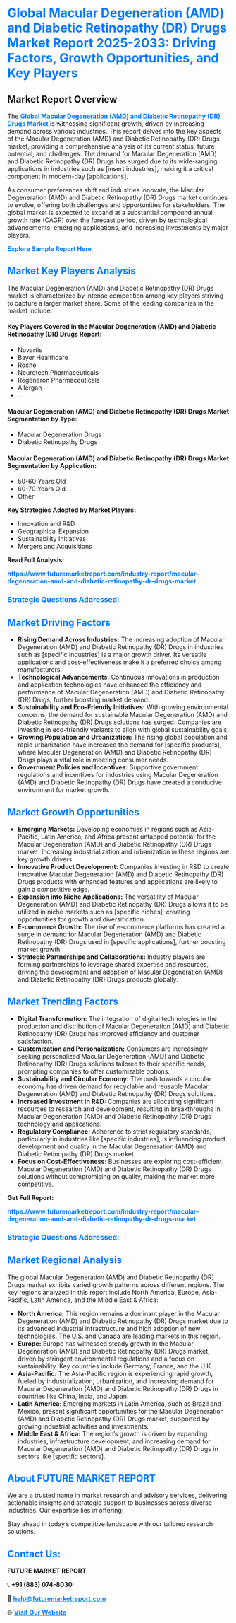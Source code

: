 <h1 style="color: #007BFF;">Global Macular Degeneration (AMD) and Diabetic Retinopathy (DR) Drugs Market Report 2025-2033: Driving Factors, Growth Opportunities, and Key Players</h1>

<section id="overview">
<h2>Market Report Overview</h2>
<p>The <a href="https://www.futuremarketreport.com/industry-report/macular-degeneration-amd-and-diabetic-retinopathy-dr-drugs-market" style="color: #007BFF; text-decoration: none;"><strong>Global Macular Degeneration (AMD) and Diabetic Retinopathy (DR) Drugs Market</strong></a> is witnessing significant growth, driven by increasing demand across various industries. This report delves into the key aspects of the Macular Degeneration (AMD) and Diabetic Retinopathy (DR) Drugs market, providing a comprehensive analysis of its current status, future potential, and challenges. The demand for Macular Degeneration (AMD) and Diabetic Retinopathy (DR) Drugs has surged due to its wide-ranging applications in industries such as [insert industries], making it a critical component in modern-day [applications].</p>
<p>As consumer preferences shift and industries innovate, the Macular Degeneration (AMD) and Diabetic Retinopathy (DR) Drugs market continues to evolve, offering both challenges and opportunities for stakeholders. The global market is expected to expand at a substantial compound annual growth rate (CAGR) over the forecast period, driven by technological advancements, emerging applications, and increasing investments by major players.</p>
</section>

<section id="overview">
<p><a href="https://www.futuremarketreport.com/request-sample/reportId=101318" style="color: #007BFF; text-decoration: none;"><strong>Explore Sample Report Here</strong></a></p>
</section>

<section id="key-players">
<h2 style="color: #007BFF;">Market Key Players Analysis</h2>
<p>The Macular Degeneration (AMD) and Diabetic Retinopathy (DR) Drugs market is characterized by intense competition among key players striving to capture a larger market share. Some of the leading companies in the market include:</p>
<h4>Key Players Covered in the Macular Degeneration (AMD) and Diabetic Retinopathy (DR) Drugs Report:</h4>
<ul><li>Novartis</li><li>Bayer Healthcare</li><li>Roche</li><li>Neurotech Pharmaceuticals</li><li>Regeneron Pharmaceuticals</li><li>Allergan</li><li>...</li></ul>
<h4>Macular Degeneration (AMD) and Diabetic Retinopathy (DR) Drugs Market Segmentation by Type:</h4>
<ul><li>Macular Degeneration Drugs</li><li>Diabetic Retinopathy Drugs</li></ul>

<h4>Macular Degeneration (AMD) and Diabetic Retinopathy (DR) Drugs Market Segmentation by Application:</h4>
<ul><li>50-60 Years Old</li><li>60-70 Years Old</li><li>Other</li></ul>
<p><strong>Key Strategies Adopted by Market Players:</strong></p>
<ul>
<li>Innovation and R&D</li>
<li>Geographical Expansion</li>
<li>Sustainability Initiatives</li>
<li>Mergers and Acquisitions</li>
</ul>
</section>

<section>
<p><strong>Read Full Analysis: </strong></p><a href="https://www.futuremarketreport.com/industry-report/macular-degeneration-amd-and-diabetic-retinopathy-dr-drugs-market" style="color: #007BFF; text-decoration: none;"><strong>https://www.futuremarketreport.com/industry-report/macular-degeneration-amd-and-diabetic-retinopathy-dr-drugs-market</strong></a>
<h3 style="color: #007BFF;">Strategic Questions Addressed:</h3>
</section>

<section id="driving-factors">
<h2 style="color: #007BFF;">Market Driving Factors</h2>
<ul>
<li><strong>Rising Demand Across Industries:</strong> The increasing adoption of Macular Degeneration (AMD) and Diabetic Retinopathy (DR) Drugs in industries such as [specific industries] is a major growth driver. Its versatile applications and cost-effectiveness make it a preferred choice among manufacturers.</li>
<li><strong>Technological Advancements:</strong> Continuous innovations in production and application technologies have enhanced the efficiency and performance of Macular Degeneration (AMD) and Diabetic Retinopathy (DR) Drugs, further boosting market demand.</li>
<li><strong>Sustainability and Eco-Friendly Initiatives:</strong> With growing environmental concerns, the demand for sustainable Macular Degeneration (AMD) and Diabetic Retinopathy (DR) Drugs solutions has surged. Companies are investing in eco-friendly variants to align with global sustainability goals.</li>
<li><strong>Growing Population and Urbanization:</strong> The rising global population and rapid urbanization have increased the demand for [specific products], where Macular Degeneration (AMD) and Diabetic Retinopathy (DR) Drugs plays a vital role in meeting consumer needs.</li>
<li><strong>Government Policies and Incentives:</strong> Supportive government regulations and incentives for industries using Macular Degeneration (AMD) and Diabetic Retinopathy (DR) Drugs have created a conducive environment for market growth.</li>
</ul>
</section>

<section id="growth-opportunities">
<h2 style="color: #007BFF;">Market Growth Opportunities</h2>
<ul>
<li><strong>Emerging Markets:</strong> Developing economies in regions such as Asia-Pacific, Latin America, and Africa present untapped potential for the Macular Degeneration (AMD) and Diabetic Retinopathy (DR) Drugs market. Increasing industrialization and urbanization in these regions are key growth drivers.</li>
<li><strong>Innovative Product Development:</strong> Companies investing in R&D to create innovative Macular Degeneration (AMD) and Diabetic Retinopathy (DR) Drugs products with enhanced features and applications are likely to gain a competitive edge.</li>
<li><strong>Expansion into Niche Applications:</strong> The versatility of Macular Degeneration (AMD) and Diabetic Retinopathy (DR) Drugs allows it to be utilized in niche markets such as [specific niches], creating opportunities for growth and diversification.</li>
<li><strong>E-commerce Growth:</strong> The rise of e-commerce platforms has created a surge in demand for Macular Degeneration (AMD) and Diabetic Retinopathy (DR) Drugs used in [specific applications], further boosting market growth.</li>
<li><strong>Strategic Partnerships and Collaborations:</strong> Industry players are forming partnerships to leverage shared expertise and resources, driving the development and adoption of Macular Degeneration (AMD) and Diabetic Retinopathy (DR) Drugs products globally.</li>
</ul>
</section>

<section id="trending-factors">
<h2 style="color: #007BFF;">Market Trending Factors</h2>
<ul>
<li><strong>Digital Transformation:</strong> The integration of digital technologies in the production and distribution of Macular Degeneration (AMD) and Diabetic Retinopathy (DR) Drugs has improved efficiency and customer satisfaction.</li>
<li><strong>Customization and Personalization:</strong> Consumers are increasingly seeking personalized Macular Degeneration (AMD) and Diabetic Retinopathy (DR) Drugs solutions tailored to their specific needs, prompting companies to offer customizable options.</li>
<li><strong>Sustainability and Circular Economy:</strong> The push towards a circular economy has driven demand for recyclable and reusable Macular Degeneration (AMD) and Diabetic Retinopathy (DR) Drugs solutions.</li>
<li><strong>Increased Investment in R&D:</strong> Companies are allocating significant resources to research and development, resulting in breakthroughs in Macular Degeneration (AMD) and Diabetic Retinopathy (DR) Drugs technology and applications.</li>
<li><strong>Regulatory Compliance:</strong> Adherence to strict regulatory standards, particularly in industries like [specific industries], is influencing product development and quality in the Macular Degeneration (AMD) and Diabetic Retinopathy (DR) Drugs market.</li>
<li><strong>Focus on Cost-Effectiveness:</strong> Businesses are exploring cost-efficient Macular Degeneration (AMD) and Diabetic Retinopathy (DR) Drugs solutions without compromising on quality, making the market more competitive.</li>
</ul>
</section>

<section>
<p><strong>Get Full Report: </strong></p><a href="https://www.futuremarketreport.com/industry-report/macular-degeneration-amd-and-diabetic-retinopathy-dr-drugs-market" style="color: #007BFF; text-decoration: none;"><strong>https://www.futuremarketreport.com/industry-report/macular-degeneration-amd-and-diabetic-retinopathy-dr-drugs-market</strong></a>
<h3 style="color: #007BFF;">Strategic Questions Addressed:</h3>
</section>


<section id="regional-analysis">
<h2 style="color: #007BFF;">Market Regional Analysis</h2>
<p>The global Macular Degeneration (AMD) and Diabetic Retinopathy (DR) Drugs market exhibits varied growth patterns across different regions. The key regions analyzed in this report include North America, Europe, Asia-Pacific, Latin America, and the Middle East & Africa:</p>
<ul>
<li><strong>North America:</strong> This region remains a dominant player in the Macular Degeneration (AMD) and Diabetic Retinopathy (DR) Drugs market due to its advanced industrial infrastructure and high adoption of new technologies. The U.S. and Canada are leading markets in this region.</li>
<li><strong>Europe:</strong> Europe has witnessed steady growth in the Macular Degeneration (AMD) and Diabetic Retinopathy (DR) Drugs market, driven by stringent environmental regulations and a focus on sustainability. Key countries include Germany, France, and the U.K.</li>
<li><strong>Asia-Pacific:</strong> The Asia-Pacific region is experiencing rapid growth, fueled by industrialization, urbanization, and increasing demand for Macular Degeneration (AMD) and Diabetic Retinopathy (DR) Drugs in countries like China, India, and Japan.</li>
<li><strong>Latin America:</strong> Emerging markets in Latin America, such as Brazil and Mexico, present significant opportunities for the Macular Degeneration (AMD) and Diabetic Retinopathy (DR) Drugs market, supported by growing industrial activities and investments.</li>
<li><strong>Middle East & Africa:</strong> The region’s growth is driven by expanding industries, infrastructure development, and increasing demand for Macular Degeneration (AMD) and Diabetic Retinopathy (DR) Drugs in sectors like [specific sectors].</li>
</ul>
</section>

<footer>
<h2 style="color: #007BFF;">About FUTURE MARKET REPORT</h2>
<p>We are a trusted name in market research and advisory services, delivering actionable insights and strategic support to businesses across diverse industries. Our expertise lies in offering:</p>

<p>Stay ahead in today’s competitive landscape with our tailored research solutions.</p>

<h2 style="color: #007BFF;">Contact Us:</h2>
<p><strong>FUTURE MARKET REPORT</strong></p>
<p>📞 <strong>+91 (883) 074-8030</strong></p>
<p>📧 <strong><a href="mailto:help@futuremarketreport.com" style="color: #007BFF;">help@futuremarketreport.com</a></strong></p>
<p>🌐 <strong><a href="https://www.futuremarketreport.com/" style="color: #007BFF;">Visit Our Website</a></strong></p>
</footer>